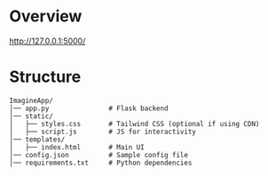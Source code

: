 # Overview

http://127.0.0.1:5000/

# Structure

```
ImagineApp/
│── app.py               # Flask backend
│── static/
│   ├── styles.css       # Tailwind CSS (optional if using CDN)
│   ├── script.js        # JS for interactivity
│── templates/
│   ├── index.html       # Main UI
│── config.json          # Sample config file
│── requirements.txt     # Python dependencies

```

